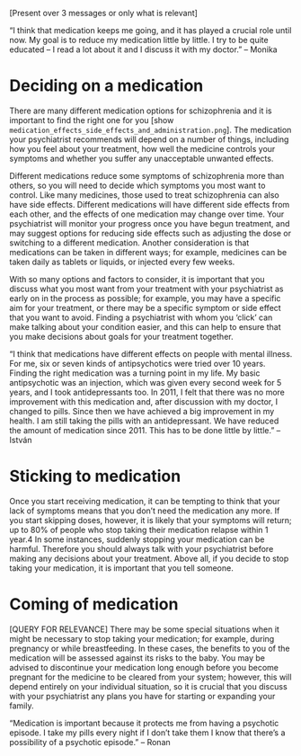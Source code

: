 [Present over 3 messages or only what is relevant]

“I think that medication keeps me going, and it has played a crucial
role until now. My goal is to reduce my medication little by little. I
try to be quite educated – I read a lot about it and I discuss it with
my doctor.” – Monika

# Deciding on a medication
There are many different medication options for schizophrenia and it
is important to find the right one for you [show
`medication_effects_side_effects_and_administration.png`]. The
medication your psychiatrist recommends will depend on a number of
things, including how you feel about your treatment, how well the
medicine controls your symptoms and whether you suffer any
unacceptable unwanted effects.

Different medications reduce some symptoms of schizophrenia more than
others, so you will need to decide which symptoms you most want to
control. Like many medicines, those used to treat schizophrenia can
also have side effects. Different medications will have different side
effects from each other, and the effects of one medication may change
over time. Your psychiatrist will monitor your progress once you have
begun treatment, and may suggest options for reducing side effects
such as adjusting the dose or switching to a different medication.
Another consideration is that medications can be taken in different
ways; for example, medicines can be taken daily as tablets or liquids,
or injected every few weeks.

With so many options and factors to consider, it is important that you
discuss what you most want from your treatment with your psychiatrist
as early on in the process as possible; for example, you may have a
specific aim for your treatment, or there may be a specific symptom or
side effect that you want to avoid. Finding a psychiatrist with whom
you ‘click’ can make talking about your condition easier, and this can
help to ensure that you make decisions about goals for your treatment
together.

“I think that medications have different effects on people with mental
illness. For me, six or seven kinds of antipsychotics were tried over
10 years. Finding the right medication was a turning point in my life.
My basic antipsychotic was an injection, which was given every second
week for 5 years, and I took antidepressants too. In 2011, I felt that
there was no more improvement with this medication and, after
discussion with my doctor, I changed to pills. Since then we have
achieved a big improvement in my health. I am still taking the pills
with an antidepressant. We have reduced the amount of medication since
2011. This has to be done little by little.” – István

# Sticking to medication

Once you start receiving medication, it can be tempting to think that
your lack of symptoms means that you don’t need the medication any
more. If you start skipping doses, however, it is likely that your
symptoms will return; up to 80% of people who stop taking their
medication relapse within 1 year.4 In some instances, suddenly
stopping your medication can be harmful. Therefore you should always
talk with your psychiatrist before making any decisions about your
treatment. Above all, if you decide to stop taking your medication, it
is important that you tell someone.

# Coming of medication

[QUERY FOR RELEVANCE] There may be some special situations when it
might be necessary to stop taking your medication; for example, during
pregnancy or while breastfeeding. In these cases, the benefits to you
of the medication will be assessed against its risks to the baby. You
may be advised to discontinue your medication long enough before you
become pregnant for the medicine to be cleared from your system;
however, this will depend entirely on your individual situation, so it
is crucial that you discuss with your psychiatrist any plans you have
for starting or expanding your family.

“Medication is important because it protects me from having a
psychotic episode. I take my pills every night if I don’t take them I
know that there’s a possibility of a psychotic episode.” – Ronan
